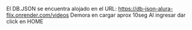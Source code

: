 El DB.JSON se encuentra alojado en el URL: https://db-json-alura-flix.onrender.com/videos
Demora en cargar aprox 10seg
Al ingresar dar click en HOME













